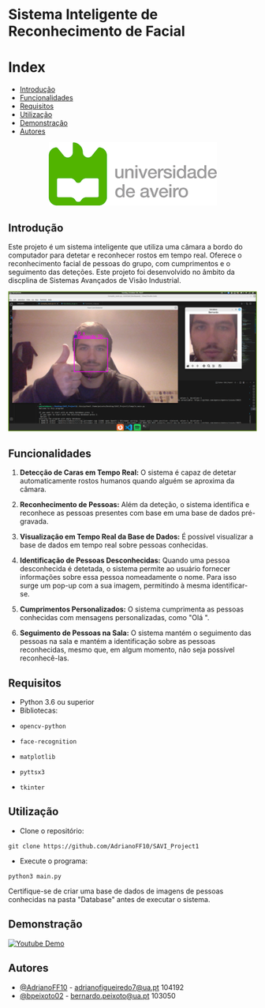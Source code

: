 # Sistema Inteligente de Reconhecimento de Facial


# Index

  * [Introdução](#Introdução)
  * [Funcionalidades ](#Funcionalidades)
  * [Requisitos](#Requisitos)
  * [Utilização](#Utilização)
  * [Demonstração](#demonstração)
  * [Autores](#Autores)

<div align="center">
  <img src="./imagens/ua_logo.png" >
</div>

## Introdução

Este projeto é um sistema inteligente que utiliza uma câmara a bordo do computador para detetar e reconhecer rostos em tempo real. Oferece o reconhecimento facial de pessoas do grupo, com cumprimentos e o seguimento das deteções.
Este projeto foi desenvolvido no âmbito da discplina de Sistemas Avançados de Visão Industrial.

<div align="center">
  <img src="./imagens/run_main.png" alt="Programa em funcionamento">
</div>



## Funcionalidades 

1. **Detecção de Caras em Tempo Real:** O sistema é capaz de detetar automaticamente rostos humanos quando alguém se aproxima da câmara.

2. **Reconhecimento de Pessoas:** Além da deteção, o sistema identifica e reconhece as pessoas presentes com base em uma base de dados pré-gravada.

3. **Visualização em Tempo Real da Base de Dados:** É possível visualizar a base de dados em tempo real sobre pessoas conhecidas.

4. **Identificação de Pessoas Desconhecidas:** Quando uma pessoa desconhecida é detetada, o sistema permite ao usuário fornecer informações sobre essa pessoa nomeadamente o nome. Para isso surge um pop-up com a sua imagem, permitindo à mesma identificar-se.

5. **Cumprimentos Personalizados:** O sistema cumprimenta as pessoas conhecidas com mensagens personalizadas, como "Olá <nome da pessoa>".

6. **Seguimento de Pessoas na Sala:** O sistema mantém o seguimento das pessoas na sala e mantém a identificação sobre as pessoas reconhecidas, mesmo que, em algum momento, não seja possível reconhecê-las.


## Requisitos

- Python 3.6 ou superior
- Bibliotecas:
* `opencv-python`



* `face-recognition`


* `matplotlib`


* `pyttsx3`


* `tkinter`

## Utilização

- Clone o repositório:
```
git clone https://github.com/AdrianoFF10/SAVI_Project1
```

- Execute o programa: 
```
python3 main.py
```
Certifique-se de criar uma base de dados de imagens de pessoas conhecidas na pasta "Database" antes de executar o sistema.

## Demonstração

[![Youtube Demo](https://img.youtube.com/vi/VIDEO_ID/0.jpg)](https://youtu.be/OAntO71JFXc)


## Autores

- [@AdrianoFF10](https://github.com/AdrianoFF10) - adrianofigueiredo7@ua.pt  104192
- [@bpeixoto02](https://github.com/bpeixoto02) - bernardo.peixoto@ua.pt 103050

